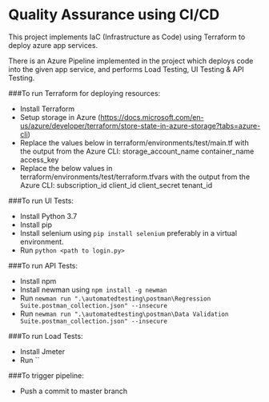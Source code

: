 # Quality Assurance using CI/CD

This project implements IaC (Infrastructure as Code) using Terraform to deploy azure app services.

There is an Azure Pipeline implemented in the project which deploys code into the given app service, and performs Load Testing, UI Testing & API Testing.


###To run Terraform for deploying resources:
- Install Terraform
- Setup storage in Azure (https://docs.microsoft.com/en-us/azure/developer/terraform/store-state-in-azure-storage?tabs=azure-cli)
- Replace the values below in terraform/environments/test/main.tf with the output from the Azure CLI:
    storage_account_name
    container_name
    access_key
- Replace the below values in terraform/environments/test/terraform.tfvars with the output from the Azure CLI:
    subscription_id
    client_id
    client_secret
    tenant_id

###To run UI Tests:
- Install Python 3.7
- Install pip
- Install selenium using `pip install selenium` preferably in a virtual environment.
- Run `python <path to login.py>`


###To run API Tests:
- Install npm
- Install newman using `npm install -g newman`
- Run `newman run ".\automatedtesting\postman\Regression Suite.postman_collection.json" --insecure`
- Run `newman run ".\automatedtesting\postman\Data Validation Suite.postman_collection.json" --insecure`

###To run Load Tests:
- Install Jmeter
- Run ``

###To trigger pipeline:
- Push a commit to master branch